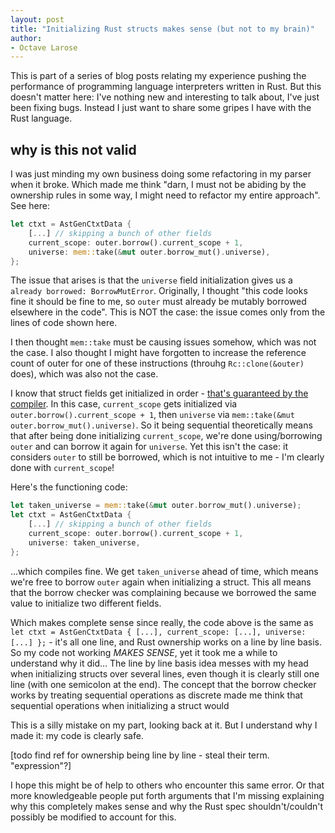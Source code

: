 ```yaml
---
layout: post
title: "Initializing Rust structs makes sense (but not to my brain)"
author:
- Octave Larose
---
```


This is part of a series of blog posts relating my experience pushing the performance of programming language interpreters written in Rust. But this doesn't matter here: I've nothing new and interesting to talk about, I've just been fixing bugs. Instead I just want to share some gripes I have with the Rust language.

## why is this not valid

I was just minding my own business doing some refactoring in my parser when it broke. Which made me think "darn, I must not be abiding by the ownership rules in some way, I might need to refactor my entire approach". See here:

```rust
let ctxt = AstGenCtxtData {
    [...] // skipping a bunch of other fields
    current_scope: outer.borrow().current_scope + 1,
    universe: mem::take(&mut outer.borrow_mut().universe),
};
```

The issue that arises is that the `universe` field initialization gives us a `already borrowed: BorrowMutError`. Originally, I thought "this code looks fine it should be fine to me, so `outer` must already be mutably borrowed elsewhere in the code". This is NOT the case: the issue comes only from the lines of code shown here.

I then thought `mem::take` must be causing issues somehow, which was not the case. I also thought I might have forgotten to increase the reference count of outer for one of these instructions (throuhg `Rc::clone(&outer)` does), which was also not the case.

I know that struct fields get initialized in order - [that's guaranteed by the compiler](https://stackoverflow.com/a/62001313/10489787). In this case, `current_scope` gets initialized via `outer.borrow().current_scope + 1`, then `universe` via `mem::take(&mut outer.borrow_mut().universe)`. So it being sequential theoretically means that after being done initializing `current_scope`, we're done using/borrowing `outer` and can borrow it again for `universe`. Yet this isn't the case: it considers `outer` to still be borrowed, which is not intuitive to me - I'm clearly done with `current_scope`!

Here's the functioning code:
```rust
let taken_universe = mem::take(&mut outer.borrow_mut().universe);
let ctxt = AstGenCtxtData {
    [...] // skipping a bunch of other fields
    current_scope: outer.borrow().current_scope + 1,
    universe: taken_universe,
};
```

...which compiles fine. We get `taken_universe` ahead of time, which means we're free to borrow `outer` again when initializing a struct. This all means that the borrow checker was complaining because we borrowed the same value to initialize two different fields.

Which makes complete sense since really, the code above is the same as `let ctxt = AstGenCtxtData { [...], current_scope: [...], universe: [...] };` - it's all one line, and Rust ownership works on a line by line basis. So my code not working _MAKES SENSE_, yet it took me a while to understand why it did... The line by line basis idea messes with my head when initializing structs over several lines, even though it is clearly still one line (with one semicolon at the end). The concept that the borrow checker works by treating sequential operations as discrete made me think that sequential operations when initializing a struct would

This is a silly mistake on my part, looking back at it. But I understand why I made it: my code is clearly safe.

[todo find ref for ownership being line by line - steal their term. "expression"?]

I hope this might be of help to others who encounter this same error. Or that more knowledgeable people put forth arguments that I'm missing explaining why this completely makes sense and why the Rust spec shouldn't/couldn't possibly be modified to account for this.
